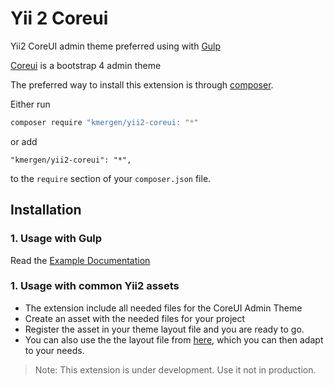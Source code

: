 # Yii 2 Coreui

Yii2 CoreUI admin theme preferred using with [Gulp](https://gulpjs.com)

[Coreui](https://coreui.io) is a bootstrap 4 admin theme

The preferred way to install this extension is through [composer](https://getcomposer.org/).

Either run

```bash
composer require "kmergen/yii2-coreui: "*"
```

or add

```
"kmergen/yii2-coreui": "*",
```

to the `require` section of your `composer.json` file.

## Installation

### 1. Usage with Gulp

Read the [Example Documentation](https://github.com/kmergen/yii2-coreui/blob/master/exmaples/README.md)

### 1. Usage with common Yii2 assets

- The extension include all needed files for the CoreUI Admin Theme
- Create an asset with the needed files for your project
- Register the asset in your theme layout file and you are ready to go.
- You can also use the the layout file from [here](https://github.com/kmergen/yii2-coreui/blob/master/exmaples/themes/coreui/views/layouts/main.php), which you can then adapt to your needs.


> Note: This extension is under development. Use it not in production.

